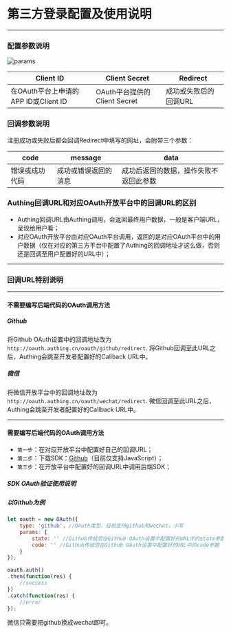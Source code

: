 # 第三方登录配置及使用说明

----------

### 配置参数说明

![params][1]


Client ID       | Client Secret | Redirect
--------------- | -------------------- | -------------------------------
在OAuth平台上申请的APP ID或Client ID    |  OAuth平台提供的Client Secret    |  成功或失败后的回调URL

### 回调参数说明

注册成功或失败后都会回调Redirect中填写的网址，会附带三个参数：

code            | message              | data
--------------- | -------------------- | -------------------------------
错误或成功代码    |  成功或错误返回的消息    |  成功后返回的数据，操作失败不返回此参数

### Authing回调URL和对应OAuth开放平台中的回调URL的区别

 - Authing回调URL由Authing调用，会返回最终用户数据，一般是客户端URL，呈现给用户看；
 - 对应OAuth开放平台由对应OAuth平台调用，返回的是对应OAuth平台中的用户数据（仅在对应的第三方平台中配置了Authing的回调地址才这么做，否则还是回调至用户配置好的URL中）；

----------

### 回调URL特别说明

----------

#### 不需要编写后端代码的OAuth调用方法

##### Github

将Github OAuth设置中的回调地址改为```http://oauth.authing.cn/oauth/github/redirect```.
将Github回调至此URL之后，Authing会跳至开发者配置好的Callback URL中。

##### 微信

将微信开放平台中的回调地址改为```http://oauth.authing.cn/oauth/wechat/redirect```.
微信回调至此URL之后，Authing会跳至开发者配置好的Callback URL中。

----------

#### 需要编写后端代码的OAuth调用方法

 - ```第一步```：在对应开放平台中配置好自己的回调URL；
 - ```第二步```：下载SDK：[Github][2]（目前仅支持JavaScript）；
 - ```第三步```：在开放平台中配置好的回调URL中调用后端SDK；

##### SDK OAuth验证使用说明

##### 以Github为例

``` javascript
let oauth = new OAuth({
	type: 'github', //OAuth类型，目前支持github和wechat，小写
	params: {
		state: '' //Github传给您在Github OAuth设置中配置好的URL中的state参数
		code: '' //Github传给您在Github OAuth设置中配置好的URL中的code参数
	}
});

oauth.auth()
.then(function(res) {
	//success
})
.catch(function(res) {
	//error
});
```

微信只需要把github换成wechat即可。

  [1]: http://usercontents.authing.cn/docs/oauth/oauth_config.png
  [2]: https://github.com/Authing/authing-js-oauth

